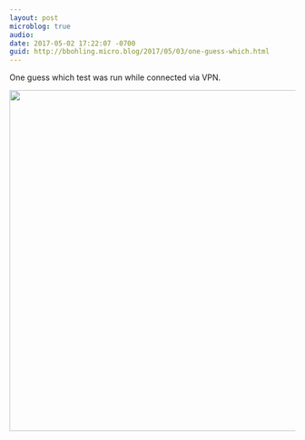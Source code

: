```yaml
---
layout: post
microblog: true
audio: 
date: 2017-05-02 17:22:07 -0700
guid: http://bbohling.micro.blog/2017/05/03/one-guess-which.html
---
```

One guess which test was run while connected via VPN.

<img src="http://bbohling.micro.blog/uploads/2017/40198ff88d.jpg" width="600" height="600" style="height: auto" />
